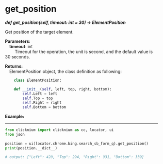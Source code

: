 # get_position
***def get_position(self, timeout: int = 30) -> ElementPosition***  

Get position of the target element.

**Parameters:**   
    &emsp;**timeout**: int  
        &emsp;&emsp; Timeout for the operation, the unit is second, and the default value is 30 seconds.

**Returns:**  
    &emsp;ElementPosition object, the class definition as following: 
```python
    class ElementPosition:

    def __init__(self, left, top, right, bottom):
        self.Left = left
        self.Top = top
        self.Right = right
        self.Bottom = bottom
```

**Example:**
***
```python
from clicknium import clicknium as cc, locator, ui
from json
    
position = ui(locator.chrome.bing.search_sb_form_q).get_position()
print(position.__dict__)

# output: {"Left": 420, "Top": 294, "Right": 931, "Bottom": 339}

```